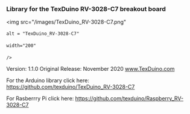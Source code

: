 ### Library for the TexDuino RV-3028-C7 breakout board


<img src="/images/TexDuino_RV-3028-C7.png"

	alt = "TexDuino_RV-3028-C7"

	width="200"
	
	/>


Version: 1.1.0
Original Release: November 2020
www.TexDuino.com


For the Arduino library click here: https://github.com/texduino/TexDuino_RV-3028-C7


For Rasberrry Pi click here: https://github.com/texduino/Raspberry_RV-3028-C7


